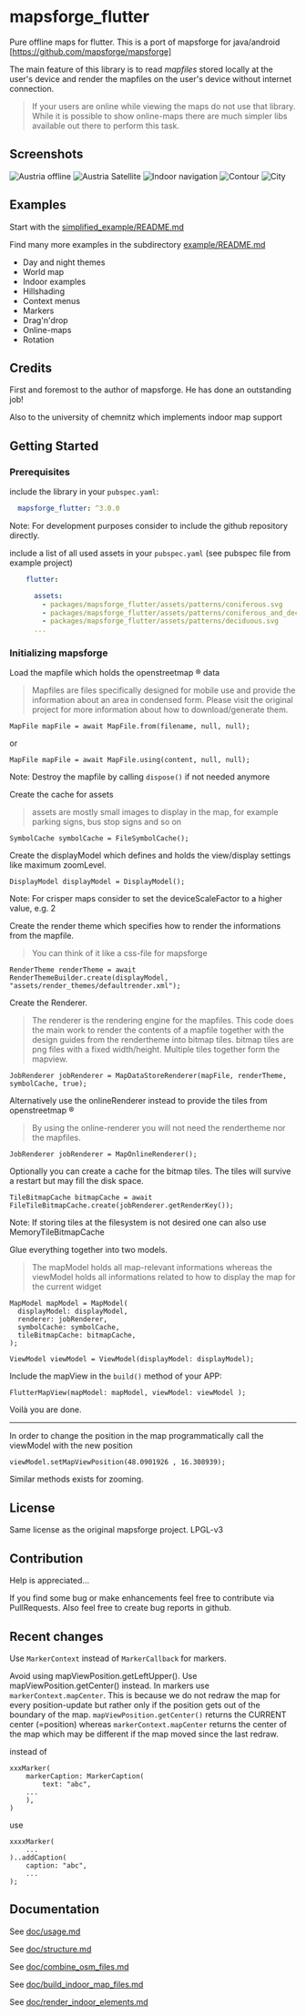 # mapsforge_flutter

Pure offline maps for flutter. This is a port of mapsforge for
java/android [https://github.com/mapsforge/mapsforge]

The main feature of this library is to read *mapfiles* stored locally at the user's device and
render the mapfiles on the user's device without internet connection.

> If your users are online while viewing the maps do not use that library. 
> While it is possible to show online-maps there are much simpler libs available out there to perform this task.

## Screenshots

![Austria offline](https://github.com/mikes222/mapsforge_flutter/blob/master/doc/Screenshot_2021-11-30-13-30-30-638.jpeg)
![Austria Satellite](https://github.com/mikes222/mapsforge_flutter/blob/master/doc/Screenshot_2021-11-30-13-30-50-948.jpeg)
![Indoor navigation](https://github.com/mikes222/mapsforge_flutter/blob/master/doc/Screenshot_2021-11-30-13-31-25-355.jpeg)
![Contour](https://github.com/mikes222/mapsforge_flutter/blob/master/doc/Screenshot_2021-11-30-13-34-11-891.jpeg)
![City](https://github.com/mikes222/mapsforge_flutter/blob/master/doc/Screenshot_2021-11-30-13-36-05-612.jpeg)

## Examples

Start with the [simplified_example/README.md](simplified_example/README.md)

Find many more examples in the subdirectory [example/README.md](example/README.md)

- Day and night themes
- World map
- Indoor examples
- Hillshading
- Context menus
- Markers
- Drag'n'drop
- Online-maps
- Rotation

## Credits

First and foremost to the author of mapsforge. He has done an outstanding job!

Also to the university of chemnitz which implements indoor map support

## Getting Started

### Prerequisites

include the library in your ``pubspec.yaml``:

```yaml
  mapsforge_flutter: ^3.0.0
```

Note: For development purposes consider to include the github repository directly.

include a list of all used assets in your ``pubspec.yaml`` (see pubspec file from example project)

```yaml
    flutter:

      assets:
        - packages/mapsforge_flutter/assets/patterns/coniferous.svg
        - packages/mapsforge_flutter/assets/patterns/coniferous_and_deciduous.svg
        - packages/mapsforge_flutter/assets/patterns/deciduous.svg
      ...
```

### Initializing mapsforge

Load the mapfile which holds the openstreetmap &reg; data

> Mapfiles are files specifically designed for mobile use and provide the information about an area in condensed form. Please visit the original project for more information about how to download/generate them.

    MapFile mapFile = await MapFile.from(filename, null, null);

or

    MapFile mapFile = await MapFile.using(content, null, null);

Note: Destroy the mapfile by calling ``dispose()`` if not needed anymore

Create the cache for assets

> assets are mostly small images to display in the map, for example parking signs, bus stop signs and so on

    SymbolCache symbolCache = FileSymbolCache();

Create the displayModel which defines and holds the view/display settings like maximum zoomLevel.

    DisplayModel displayModel = DisplayModel();

Note: For crisper maps consider to set the deviceScaleFactor to a higher value, e.g. 2

Create the render theme which specifies how to render the informations from the mapfile.

> You can think of it like a css-file for mapsforge

    RenderTheme renderTheme = await
    RenderThemeBuilder.create(displayModel, "assets/render_themes/defaultrender.xml");

Create the Renderer.

> The renderer is the rendering engine for the mapfiles. This code does the main work to render the contents of a mapfile together with the design guides from the rendertheme into bitmap tiles. bitmap tiles are png files with a fixed width/height. Multiple tiles together form the mapview.

    JobRenderer jobRenderer = MapDataStoreRenderer(mapFile, renderTheme, symbolCache, true);

Alternatively use the onlineRenderer instead to provide the tiles from openstreetmap &reg;

> By using the online-renderer you will not need the rendertheme nor the mapfiles.

    JobRenderer jobRenderer = MapOnlineRenderer();

Optionally you can create a cache for the bitmap tiles. The tiles will survive a restart but may
fill the disk space.

    TileBitmapCache bitmapCache = await FileTileBitmapCache.create(jobRenderer.getRenderKey());

Note: If storing tiles at the filesystem is not desired one can also use MemoryTileBitmapCache

Glue everything together into two models.

> The mapModel holds all map-relevant informations whereas the viewModel holds all informations related to how to display the map for the current widget

    MapModel mapModel = MapModel(
      displayModel: displayModel,
      renderer: jobRenderer,
      symbolCache: symbolCache,
      tileBitmapCache: bitmapCache,
    );
    
    ViewModel viewModel = ViewModel(displayModel: displayModel);

Include the mapView in the ``build()`` method of your APP:

    FlutterMapView(mapModel: mapModel, viewModel: viewModel );

Voilà you are done. 

---

In order to change the position in the map programmatically call the viewModel with the new position

    viewModel.setMapViewPosition(48.0901926 , 16.308939);

Similar methods exists for zooming.

## License

Same license as the original mapsforge project. LPGL-v3

## Contribution

Help is appreciated...

If you find some bug or make enhancements feel free to contribute via PullRequests. 
Also feel free to create bug reports in github.

## Recent changes

Use ``MarkerContext`` instead of ``MarkerCallback`` for markers.

Avoid using mapViewPosition.getLeftUpper(). Use mapViewPosition.getCenter() instead.
In markers use ``markerContext.mapCenter``.
This is because we do not redraw the map for every position-update but rather only if the position
gets out of the boundary of the map. ``mapViewPosition.getCenter()`` returns the CURRENT center (=position)
whereas ``markerContext.mapCenter`` returns the center of the map which may be different if the map moved since the 
last redraw.

instead of 

    xxxMarker(
        markerCaption: MarkerCaption(
            text: "abc",
        ...
        ),
    )

use

    xxxxMarker(
        ...
    )..addCaption(
        caption: "abc",
        ...
    );

## Documentation

See [doc/usage.md](doc/usage.md)

See [doc/structure.md](doc/structure.md)

See [doc/combine_osm_files.md](doc/combine_osm_files.md)

See [doc/build_indoor_map_files.md](doc/build_indoor_map_files.md)

See [doc/render_indoor_elements.md](doc/render_indoor_elements.md)
